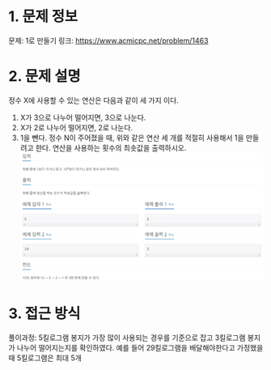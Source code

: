 # 1. 문제 정보
문제: 1로 만들기
링크: https://www.acmicpc.net/problem/1463

# 2. 문제 설명
정수 X에 사용할 수 있는 연산은 다음과 같이 세 가지 이다.

1. X가 3으로 나누어 떨어지면, 3으로 나눈다.
2. X가 2로 나누어 떨어지면, 2로 나눈다.
3. 1을 뺀다.
정수 N이 주어졌을 때, 위와 같은 연산 세 개를 적절히 사용해서 1을 만들려고 한다. 연산을 사용하는 횟수의 최솟값을 출력하시오.
![alt text](image.png)

# 3. 접근 방식
풀이과정: 5킬로그램 봉지가 가장 많이 사용되는 경우를 기준으로 잡고 3킬로그램 봉지가 나누어 떨어지는지를 확인하였다.
예를 들어 29킬로그램을 배달해야한다고 가정했을 때 5킬로그램은 최대 5개